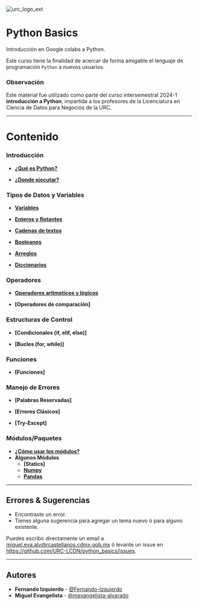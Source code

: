 ![urc_logo_ext](https://github.com/URC-LCDN/calculo_con_python/assets/28746720/776b5280-352f-42af-b356-16b02c5e21fc)

# Python Basics
Introducción en Google colabs a Python.

Este curso tiene la finalidad de acercar de forma amigable el lenguaje de programación `Python` a nuevos usuarios. 

### Observación 
Este material fue utilizado como parte del curso intersemestral 2024-1 __introducción a Python__, impartida a los profesores de la Licenciatura en Ciencia de Datos para Negocios de la URC. 
___

# Contenido

### Introducción 
   
 * **[¿Qué es Python?](https://github.com/URC-LCDN/python_basics/blob/main/Introduccion_Python.ipynb)**
   
 * **[¿Donde ejecutar?](https://github.com/URC-LCDN/python_basics/blob/main/Donde_Ejecutar_Python.ipynb)**  

### Tipos de Datos y Variables
 * **[Variables](https://github.com/URC-LCDN/python_basics/blob/main/Variables.ipynb)**
 
 * **[Enteros y flotantes](https://github.com/URC-LCDN/python_basics/blob/main/Variables_Int_Float.ipynb)**  

 * **[Cadenas de textos](https://github.com/URC-LCDN/python_basics/blob/main/Cadenas.ipynb)**  

 * **[Booleanos](https://github.com/URC-LCDN/python_basics/blob/main/Booleanos.ipynb)**  

 * **[Arreglos](https://github.com/URC-LCDN/python_basics/blob/main/Listas.ipynb)**  

 * **[Diccionarios](https://github.com/URC-LCDN/python_basics/blob/main/Diccionarios.ipynb)**  

### Operadores

 * **[Operadores aritmeticos y lógicos](https://github.com/URC-LCDN/python_basics/blob/main/Operadores_aritm%C3%A9ticos_y_l%C3%B3gicos.ipynb)**  

 * **[Operadores de comparación]**  
 
### Estructuras de Control

* **[Condicionales (if, elif, else)]**  

* **[Bucles (for, while)]**  

### Funciones
 * **[Funciones]**  

### Manejo de Errores 
 * **[Palabras Reservadas]**
   
 * **[Errores Clásicos]**
   
 * **[Try-Except]**

### Módulos/Paquetes

 * **[¿Cómo usar los módulos?](https://github.com/URC-LCDN/python_basics/blob/main/Importar_Modulos.ipynb)**  
 * **Algunos Módulos**  
     * **[Statics]**  
     * **[Numpy](https://github.com/URC-LCDN/python_basics/blob/main/Intro_Numpy.ipynb)**  
     * **[Pandas](https://github.com/URC-LCDN/python_basics/blob/main/Intro_Pandas_con_datos_del_sistema_Ajolote.ipynb)**  
___

## Errores & Sugerencias
 * Encontraste un error.
 * Tienes alguna sugerencia para agregar un tema nuevo ó para alguno existente.

Puedes escribir directamente un email a [miguel.eva.alv@rcastellanos.cdmx.gob.mx](mailto:miguel.eva.alv@rcastellanos.cdmx.gob.mx) ó levante un issue en https://github.com/URC-LCDN/python_basics/issues.
___

## Autores

 * **Fernando Izquierdo** - [@Fernando-Izquierdo](https://github.com/Fernando-Izquierdo)
 * **Miguel Evangelista** - [@mevangelista-alvarado](https://github.com/mevangelista-alvarado)
